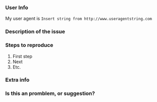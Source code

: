 <!--
 Thank you for contributing!
Before creating, please make sure there are no duplicate issues already.
 (by the way, you can contribute to this template as well, as it is unfinished.)
 -->
 ### User Info
 My user agent is `Insert string from http://www.useragentstring.com`
 
### Description of the issue
 <!-- Describe issue here -->
 
 ### Steps to reproduce
 1. First step
 2. Next
 3. Etc.
 
 ### Extra info
 <!-- Additional information
 +Say None for none. -->
 
 ### Is this an promblem, or suggestion?
